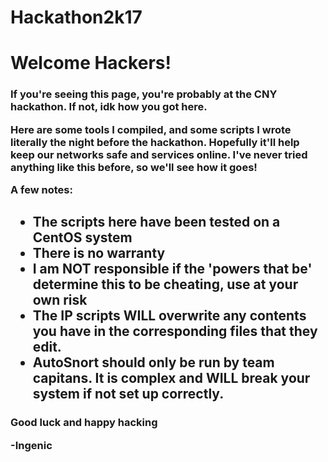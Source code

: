 # Hackathon2k17

<h1>Welcome Hackers!</h1>

<h3>If you're seeing this page, you're probably at the CNY hackathon. If not, idk how you got here. 

Here are some tools I compiled, and some scripts I wrote literally the night before the hackathon. Hopefully it'll help keep our networks 
safe and services online. I've never tried anything like this before, so we'll see how it goes!

A few notes: </h3>
	<h2><ul>
	<li>The scripts here have been tested on a CentOS system</li>
	<li>There is no warranty</li>
	<li>I am <bold>NOT</bold> responsible if the 'powers that be' determine this to be cheating, use at your own risk</li>
	<li>The IP scripts WILL overwrite any contents you have in the corresponding files that they edit. </li>
	<li>AutoSnort should only be run by team capitans. It is complex and <underline>WILL</underline> break your system if not set up correctly.</li>
	</ul></h2>
<h3>Good luck and happy hacking

-Ingenic
</h3>
